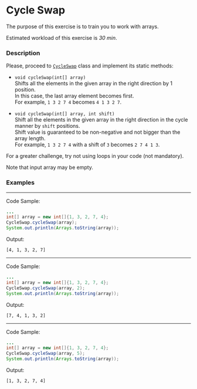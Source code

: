 # Cycle Swap

The purpose of this exercise is to train you to work with arrays.

Estimated workload of this exercise is _30 min_.

### Description
Please, proceed to [`CycleSwap`](src/main/java/com/epam/rd/autotasks/CycleSwap.java) class
and implement its static methods:

* `void cycleSwap(int[] array)`\
  Shifts all the elements in the given array in the right direction by 1 position.\
  In this case, the last array element becomes first.\
  For example, `1 3 2 7 4` becomes `4 1 3 2 7`.

* `void cycleSwap(int[] array, int shift)`\
  Shift all the elements in the given array in the right direction in the cycle manner by `shift` positions.\
  Shift value is guaranteed to be non-negative and not bigger than the array length.\
  For example, `1 3 2 7 4` with a shift of `3` becomes `2 7 4 1 3`.

For a greater challenge, try not using loops in your code (not mandatory).

Note that input array may be empty.

### Examples

---
Code Sample:
```java
...
int[] array = new int[]{1, 3, 2, 7, 4};
CycleSwap.cycleSwap(array);
System.out.println(Arrays.toString(array));
```

Output:
```
[4, 1, 3, 2, 7]
```

---
Code Sample:
```java
...
int[] array = new int[]{1, 3, 2, 7, 4};
CycleSwap.cycleSwap(array, 2);
System.out.println(Arrays.toString(array));
```

Output:
```
[7, 4, 1, 3, 2]
```

---
Code Sample:
```java
...
int[] array = new int[]{1, 3, 2, 7, 4};
CycleSwap.cycleSwap(array, 5);
System.out.println(Arrays.toString(array));
```

Output:
```
[1, 3, 2, 7, 4]
```